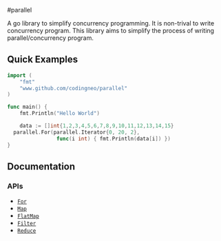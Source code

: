 #parallel

A go library to simplify concurrency programming. It is non-trival to write 
concurrency program. This library aims to simplify the process of writing 
parallel/concurrency program.

## Quick Examples

```go
import (
	"fmt"
	"www.github.com/codingneo/parallel"
)

func main() {
	fmt.Println("Hello World")

	data := []int{1,2,3,4,5,6,7,8,9,10,11,12,13,14,15}
  parallel.For(parallel.Iterator{0, 20, 2},
                func(i int) { fmt.Println(data[i]) })
}
```

## Documentation
### APIs
* [`For`](#For)
* [`Map`](#Map)
* [`FlatMap`](#FlatMap)
* [`Filter`](#Filter)
* [`Reduce`](#Reduce)
